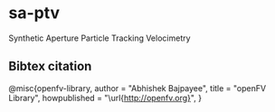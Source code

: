 sa-ptv
======

Synthetic Aperture Particle Tracking Velocimetry

Bibtex citation
---------------

@misc{openfv-library,
  author = "Abhishek Bajpayee",
  title = "openFV Library",
  howpublished = "\url{http://openfv.org}",
}
